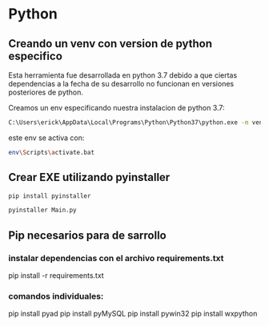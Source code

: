 # Python

## Creando un venv con version de python especifico

Esta herramienta fue desarrollada en python 3.7 debido a que ciertas dependencias a la fecha de su desarrollo no funcionan en versiones posteriores de python.

Creamos un env especificando nuestra instalacion de python 3.7:

```bash
C:\Users\erick\AppData\Local\Programs\Python\Python37\python.exe -m venv env
```

este env se activa con:

```bash
env\Scripts\activate.bat
```

## Crear EXE utilizando pyinstaller

```bash
pip install pyinstaller
```

```bash
pyinstaller Main.py
```

## Pip necesarios para de sarrollo

### instalar dependencias con el archivo requirements.txt

pip install -r requirements.txt

### comandos individuales:

pip install pyad
pip install pyMySQL
pip install pywin32
pip install wxpython

